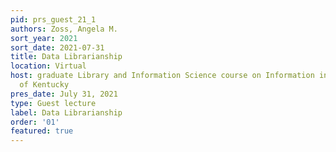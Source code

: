 ```yaml
---
pid: prs_guest_21_1
authors: Zoss, Angela M.
sort_year: 2021
sort_date: 2021-07-31
title: Data Librarianship
location: Virtual
host: graduate Library and Information Science course on Information in Society, University
  of Kentucky
pres_date: July 31, 2021
type: Guest lecture
label: Data Librarianship
order: '01'
featured: true
---
```

